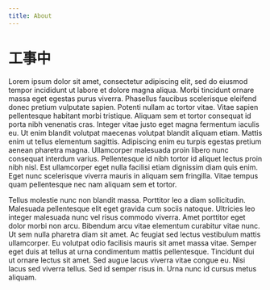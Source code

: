 ```yaml
---
title: About
---
```

# 工事中

Lorem ipsum dolor sit amet, consectetur adipiscing elit, sed do eiusmod tempor incididunt ut labore et dolore magna aliqua. Morbi tincidunt ornare massa eget egestas purus viverra. Phasellus faucibus scelerisque eleifend donec pretium vulputate sapien. Potenti nullam ac tortor vitae. Vitae sapien pellentesque habitant morbi tristique. Aliquam sem et tortor consequat id porta nibh venenatis cras. Integer vitae justo eget magna fermentum iaculis eu. Ut enim blandit volutpat maecenas volutpat blandit aliquam etiam. Mattis enim ut tellus elementum sagittis. Adipiscing enim eu turpis egestas pretium aenean pharetra magna. Ullamcorper malesuada proin libero nunc consequat interdum varius. Pellentesque id nibh tortor id aliquet lectus proin nibh nisl. Est ullamcorper eget nulla facilisi etiam dignissim diam quis enim. Eget nunc scelerisque viverra mauris in aliquam sem fringilla. Vitae tempus quam pellentesque nec nam aliquam sem et tortor.

Tellus molestie nunc non blandit massa. Porttitor leo a diam sollicitudin. Malesuada pellentesque elit eget gravida cum sociis natoque. Ultricies leo integer malesuada nunc vel risus commodo viverra. Amet porttitor eget dolor morbi non arcu. Bibendum arcu vitae elementum curabitur vitae nunc. Ut sem nulla pharetra diam sit amet. Ac feugiat sed lectus vestibulum mattis ullamcorper. Eu volutpat odio facilisis mauris sit amet massa vitae. Semper eget duis at tellus at urna condimentum mattis pellentesque. Tincidunt dui ut ornare lectus sit amet. Sed augue lacus viverra vitae congue eu. Nisi lacus sed viverra tellus. Sed id semper risus in. Urna nunc id cursus metus aliquam.
